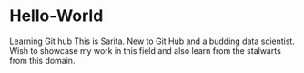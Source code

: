 # Hello-World
Learning Git hub
This is Sarita. New to Git Hub and a budding data scientist. Wish to showcase my work in this field and also learn from the stalwarts from this domain.
